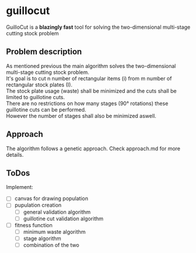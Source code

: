 # guillocut
GuilloCut is a **blazingly fast** tool for solving the two-dimensional multi-stage cutting stock problem

## Problem description
As mentioned previous the main algorithm solves the two-dimensional multi-stage cutting stock problem.  
It's goal is to cut n number of rectangular items (i) from m number of rectangular stock plates (I).  
The stock plate usage (waste) shall be minimized and the cuts shall be limited to guillotine cuts.  
There are no restrictions on how many stages (90° rotations) these guillotine cuts can be performed.  
However the number of stages shall also be minimized aswell.

## Approach
The algorithm follows a genetic approach. Check approach.md for more details.

## ToDos
Implement:
- [ ] canvas for drawing population
- [ ] pupulation creation
    - [ ] general validation algorithm
    - [ ] guillotine cut validation algorithm
- [ ] fitness function
    - [ ] minimum waste algorithm
    - [ ] stage algorithm
    - [ ] combination of the two
